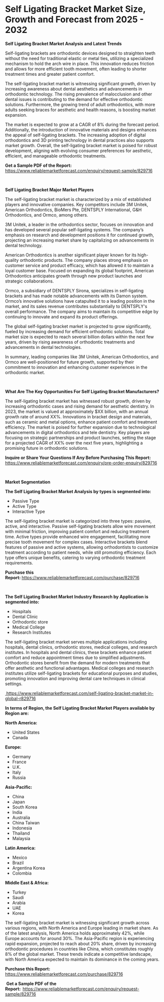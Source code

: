 <p><h1>Self Ligating Bracket Market Size, Growth and Forecast from 2025 - 2032</h1></p><p><strong>Self Ligating Bracket Market Analysis and Latest Trends</strong></p>
<p><p>Self-ligating brackets are orthodontic devices designed to straighten teeth without the need for traditional elastic or metal ties, utilizing a specialized mechanism to hold the arch wire in place. This innovation reduces friction and allows for more efficient tooth movement, often leading to shorter treatment times and greater patient comfort. </p><p>The self-ligating bracket market is witnessing significant growth, driven by increasing awareness about dental aesthetics and advancements in orthodontic technology. The rising prevalence of malocclusion and other dental issues is contributing to the demand for effective orthodontic solutions. Furthermore, the growing trend of adult orthodontics, with more adults seeking braces for aesthetic and health reasons, is boosting market expansion.</p><p>The market is expected to grow at a CAGR of 8% during the forecast period. Additionally, the introduction of innovative materials and designs enhances the appeal of self-ligating brackets. The increasing adoption of digital orthodontics and 3D printing technology in dental practices also supports market growth. Overall, the self-ligating bracket market is poised for robust development, aligning with evolving consumer preferences for aesthetic, efficient, and manageable orthodontic treatments.</p></p>
<p><strong>Get a Sample PDF of the Report:&nbsp;</strong> <a href="https://www.reliablemarketforecast.com/enquiry/request-sample/829716?utm_campaign=2516&utm_medium=2&utm_source=Github&utm_content=ia&utm_term=13042025&utm_id=self-ligating-bracket">https://www.reliablemarketforecast.com/enquiry/request-sample/829716</a></p>
<p>&nbsp;</p>
<p><strong>Self Ligating Bracket Major Market Players</strong></p>
<p><p>The self-ligating bracket market is characterized by a mix of established players and innovative companies. Key competitors include 3M Unitek, American Orthodontics, BioMers Pte, DENTSPLY International, G&H Orthodontics, and Ormco, among others.</p><p>3M Unitek, a leader in the orthodontics sector, focuses on innovation and has developed several popular self-ligating systems. The company’s emphasis on research and development positions it for continued growth, projecting an increasing market share by capitalizing on advancements in dental technology.</p><p>American Orthodontics is another significant player known for its high-quality orthodontic products. The company places strong emphasis on customer service and product efficacy, which has allowed it to maintain a loyal customer base. Focused on expanding its global footprint, American Orthodontics anticipates growth through new product launches and strategic collaborations.</p><p>Ormco, a subsidiary of DENTSPLY Sirona, specializes in self-ligating brackets and has made notable advancements with its Damon system. Ormco’s innovative solutions have catapulted it to a leading position in the market, and its sales revenue contributes substantially to DENTSPLY's overall performance. The company aims to maintain its competitive edge by continuing to innovate and expand its product offerings.</p><p>The global self-ligating bracket market is projected to grow significantly, fueled by increasing demand for efficient orthodontic solutions. Total market size is expected to reach several billion dollars within the next few years, driven by rising awareness of orthodontic treatments and advancements in dental technologies.</p><p>In summary, leading companies like 3M Unitek, American Orthodontics, and Ormco are well-positioned for future growth, supported by their commitment to innovation and enhancing customer experiences in the orthodontic market.</p></p>
<p>&nbsp;</p>
<p><strong>What Are The Key Opportunities For Self Ligating Bracket Manufacturers?</strong></p>
<p><p>The self-ligating bracket market has witnessed robust growth, driven by increasing orthodontic cases and rising demand for aesthetic dentistry. In 2023, the market is valued at approximately $XX billion, with an annual growth rate of around XX%. Innovations in bracket design and materials, such as ceramic and metal options, enhance patient comfort and treatment efficiency. The market is poised for further expansion due to technological advancements in digital orthodontics and tele dentistry. Key players are focusing on strategic partnerships and product launches, setting the stage for a projected CAGR of XX% over the next five years, highlighting a promising future in orthodontic solutions.</p></p>
<p><strong>Inquire or Share Your Questions If Any Before Purchasing This Report:</strong> <a href="https://www.reliablemarketforecast.com/enquiry/pre-order-enquiry/829716?utm_campaign=2516&utm_medium=2&utm_source=Github&utm_content=ia&utm_term=13042025&utm_id=self-ligating-bracket">https://www.reliablemarketforecast.com/enquiry/pre-order-enquiry/829716</a></p>
<p>&nbsp;</p>
<p><strong>Market Segmentation</strong></p>
<p><strong>The Self Ligating Bracket Market Analysis by types is segmented into:</strong></p>
<p><ul><li>Passive Type</li><li>Active Type</li><li>Interactive Type</li></ul></p>
<p><p>The self-ligating bracket market is categorized into three types: passive, active, and interactive. Passive self-ligating brackets allow wire movement with minimal friction, improving patient comfort and reducing treatment time. Active types provide enhanced wire engagement, facilitating more precise tooth movement for complex cases. Interactive brackets blend features of passive and active systems, allowing orthodontists to customize treatment according to patient needs, while still promoting efficiency. Each type offers unique benefits, catering to varying orthodontic treatment requirements.</p></p>
<p><strong>Purchase this Report:&nbsp;</strong><a href="https://www.reliablemarketforecast.com/purchase/829716?utm_campaign=2516&utm_medium=2&utm_source=Github&utm_content=ia&utm_term=13042025&utm_id=self-ligating-bracket">https://www.reliablemarketforecast.com/purchase/829716</a></p>
<p>&nbsp;</p>
<p><strong>The Self Ligating Bracket Market Industry Research by Application is segmented into:</strong></p>
<p><ul><li>Hospitals</li><li>Dental Clinic</li><li>Orthodontic store</li><li>Medical College</li><li>Research Institutes</li></ul></p>
<p><p>The self-ligating bracket market serves multiple applications including hospitals, dental clinics, orthodontic stores, medical colleges, and research institutes. In hospitals and dental clinics, these brackets enhance patient comfort and reduce appointment times due to simplified adjustments. Orthodontic stores benefit from the demand for modern treatments that offer aesthetic and functional advantages. Medical colleges and research institutes utilize self-ligating brackets for educational purposes and studies, promoting innovation and improving dental care techniques in clinical settings.</p></p>
<p><a href="https://www.reliablemarketforecast.com/self-ligating-bracket-market-in-global-r829716?utm_campaign=2516&utm_medium=2&utm_source=Github&utm_content=ia&utm_term=13042025&utm_id=self-ligating-bracket">&nbsp;https://www.reliablemarketforecast.com/self-ligating-bracket-market-in-global-r829716</a></p>
<p><strong>In terms of Region, the Self Ligating Bracket Market Players available by Region are:</strong></p>
<p>
    <p> <strong> North America: </strong>
        <ul>
            <li>United States</li>
            <li>Canada</li>
        </ul>
        </p> 
    <p> <strong> Europe: </strong>
        <ul>
            <li>Germany</li>
            <li>France</li>
            <li>U.K.</li>
            <li>Italy</li>
            <li>Russia</li>
        </ul>
        </p> 
    <p> <strong> Asia-Pacific: </strong>
        <ul>
            <li>China</li>
            <li>Japan</li>
            <li>South Korea</li>
            <li>India</li>
            <li>Australia</li>
            <li>China Taiwan</li>
            <li>Indonesia</li>
            <li>Thailand</li>
            <li>Malaysia</li>
        </ul>
        </p> 
    <p> <strong> Latin America: </strong>
        <ul>
            <li>Mexico</li>
            <li>Brazil</li>
            <li>Argentina Korea</li>
            <li>Colombia</li>
        </ul>
        </p> 
    <p> <strong> Middle East & Africa: </strong>
        <ul>
            <li>Turkey</li>
            <li>Saudi</li>
            <li>Arabia</li>
            <li>UAE</li>
            <li>Korea</li>
        </ul>
    </p>
    </p>
<p><p>The self-ligating bracket market is witnessing significant growth across various regions, with North America and Europe leading in market share. As of the latest analysis, North America holds approximately 42%, while Europe accounts for around 30%. The Asia-Pacific region is experiencing rapid expansion, projected to reach about 20% share, driven by increasing orthodontic procedures in countries like China, which constitutes roughly 8% of the global market. These trends indicate a competitive landscape, with North America expected to maintain its dominance in the coming years.</p></p>
<p><strong>Purchase this Report: </strong><a href="https://www.reliablemarketforecast.com/purchase/829716?utm_campaign=2516&utm_medium=2&utm_source=Github&utm_content=ia&utm_term=13042025&utm_id=self-ligating-bracket">https://www.reliablemarketforecast.com/purchase/829716</a></p>
<p>&nbsp;<strong>Get a Sample PDF of the Report:&nbsp;&nbsp;</strong><a href="https://www.reliablemarketforecast.com/enquiry/request-sample/829716?utm_campaign=2516&utm_medium=2&utm_source=Github&utm_content=ia&utm_term=13042025&utm_id=self-ligating-bracket">https://www.reliablemarketforecast.com/enquiry/request-sample/829716</a></p>
<p><strong></strong></p>
<p><p></p><p></p><p></p></p>